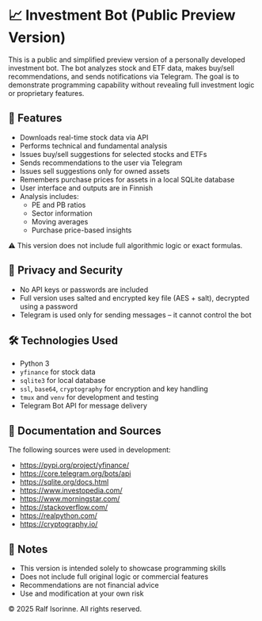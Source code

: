 # 📈 Investment Bot (Public Preview Version)

This is a public and simplified preview version of a personally developed investment bot. The bot analyzes stock and ETF data, makes buy/sell recommendations, and sends notifications via Telegram. The goal is to demonstrate programming capability without revealing full investment logic or proprietary features.

## 🔧 Features

- Downloads real-time stock data via API
- Performs technical and fundamental analysis
- Issues buy/sell suggestions for selected stocks and ETFs
- Sends recommendations to the user via Telegram
- Issues sell suggestions only for owned assets
- Remembers purchase prices for assets in a local SQLite database
- User interface and outputs are in Finnish
- Analysis includes:
  - PE and PB ratios
  - Sector information
  - Moving averages
  - Purchase price-based insights

⚠️ This version does not include full algorithmic logic or exact formulas.

## 🔐 Privacy and Security

- No API keys or passwords are included
- Full version uses salted and encrypted key file (AES + salt), decrypted using a password
- Telegram is used only for sending messages – it cannot control the bot

## 🛠️ Technologies Used

- Python 3
- `yfinance` for stock data
- `sqlite3` for local database
- `ssl`, `base64`, `cryptography` for encryption and key handling
- `tmux` and `venv` for development and testing
- Telegram Bot API for message delivery

## 🧾 Documentation and Sources

The following sources were used in development:

- https://pypi.org/project/yfinance/
- https://core.telegram.org/bots/api
- https://sqlite.org/docs.html
- https://www.investopedia.com/
- https://www.morningstar.com/
- https://stackoverflow.com/
- https://realpython.com/
- https://cryptography.io/

## 📄 Notes

- This version is intended solely to showcase programming skills
- Does not include full original logic or commercial features
- Recommendations are not financial advice
- Use and modification at your own risk

© 2025 Ralf Isorinne. All rights reserved.
